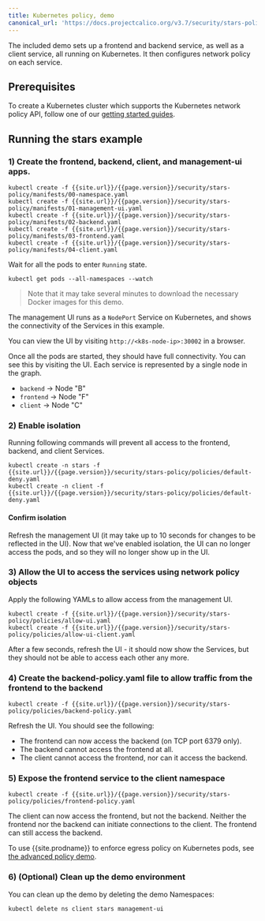 ```yaml
---
title: Kubernetes policy, demo
canonical_url: 'https://docs.projectcalico.org/v3.7/security/stars-policy/index'
---
```

The included demo sets up a frontend and backend service, as well as a client service, all
running on Kubernetes.  It then configures network policy on each service.

## Prerequisites

To create a Kubernetes cluster which supports the Kubernetes network policy API, follow
one of our [getting started guides]({{site.baseurl}}/{{page.version}}/getting-started/).

## Running the stars example

### 1) Create the frontend, backend, client, and management-ui apps.

```shell
kubectl create -f {{site.url}}/{{page.version}}/security/stars-policy/manifests/00-namespace.yaml
kubectl create -f {{site.url}}/{{page.version}}/security/stars-policy/manifests/01-management-ui.yaml
kubectl create -f {{site.url}}/{{page.version}}/security/stars-policy/manifests/02-backend.yaml
kubectl create -f {{site.url}}/{{page.version}}/security/stars-policy/manifests/03-frontend.yaml
kubectl create -f {{site.url}}/{{page.version}}/security/stars-policy/manifests/04-client.yaml
```

Wait for all the pods to enter `Running` state.

```shell
kubectl get pods --all-namespaces --watch
```
> Note that it may take several minutes to download the necessary Docker images for this demo.

The management UI runs as a `NodePort` Service on Kubernetes, and shows the connectivity
of the Services in this example.

You can view the UI by visiting `http://<k8s-node-ip>:30002` in a browser.

Once all the pods are started, they should have full connectivity. You can see this by visiting the UI.  Each service is
represented by a single node in the graph.

- `backend` -> Node "B"
- `frontend` -> Node "F"
- `client` -> Node "C"

### 2) Enable isolation

Running following commands will prevent all access to the frontend, backend, and client Services.

```shell
kubectl create -n stars -f {{site.url}}/{{page.version}}/security/stars-policy/policies/default-deny.yaml
kubectl create -n client -f {{site.url}}/{{page.version}}/security/stars-policy/policies/default-deny.yaml
```

#### Confirm isolation

Refresh the management UI (it may take up to 10 seconds for changes to be reflected in the UI).
Now that we've enabled isolation, the UI can no longer access the pods, and so they will no longer show up in the UI.

### 3) Allow the UI to access the services using network policy objects

Apply the following YAMLs to allow access from the management UI.

```shell
kubectl create -f {{site.url}}/{{page.version}}/security/stars-policy/policies/allow-ui.yaml
kubectl create -f {{site.url}}/{{page.version}}/security/stars-policy/policies/allow-ui-client.yaml
```

After a few seconds, refresh the UI - it should now show the Services, but they should not be able to access each other any more.

### 4) Create the backend-policy.yaml file to allow traffic from the frontend to the backend

```shell
kubectl create -f {{site.url}}/{{page.version}}/security/stars-policy/policies/backend-policy.yaml
```

Refresh the UI.  You should see the following:

- The frontend can now access the backend (on TCP port 6379 only).
- The backend cannot access the frontend at all.
- The client cannot access the frontend, nor can it access the backend.

### 5) Expose the frontend service to the client namespace

```shell
kubectl create -f {{site.url}}/{{page.version}}/security/stars-policy/policies/frontend-policy.yaml
```

The client can now access the frontend, but not the backend.  Neither the frontend nor the backend
can initiate connections to the client.  The frontend can still access the backend.

To use {{site.prodname}} to enforce egress policy on Kubernetes pods, see [the advanced policy demo]({{site.baseurl}}/{{page.version}}/security/advanced-policy).

### 6) (Optional) Clean up the demo environment

You can clean up the demo by deleting the demo Namespaces:

```shell
kubectl delete ns client stars management-ui
```

